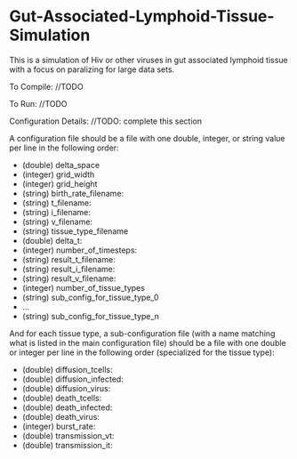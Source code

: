 Gut-Associated-Lymphoid-Tissue-Simulation
=========================================

This is a simulation of Hiv or other viruses in gut associated lymphoid tissue with a focus on paralizing for large data sets.

To Compile: //TODO

To Run: //TODO

Configuration Details: //TODO: complete this section

A configuration file should be a file with one double, integer, or string value per line in the following order:
* (double) delta_space
* (integer) grid_width
* (integer) grid_height
* (string) birth_rate_filename:
* (string) t_filename:
* (string) i_filename:
* (string) v_filename:
* (string) tissue_type_filename
* (double) delta_t:
* (integer) number_of_timesteps:
* (string) result_t_filename:
* (string) result_i_filename:
* (string) result_v_filename:
* (integer) number_of_tissue_types
* (string) sub_config_for_tissue_type_0
* ...
* (string) sub_config_for_tissue_type_n

And for each tissue type, a sub-configuration file (with a name matching what is listed in the main configuration file) should be a file with one double or integer per line in the following order (specialized for the tissue type):
* (double) diffusion_tcells:
* (double) diffusion_infected:
* (double) diffusion_virus:
* (double) death_tcells:
* (double) death_infected:
* (double) death_virus:
* (integer) burst_rate:
* (double) transmission_vt:
* (double) transmission_it:


